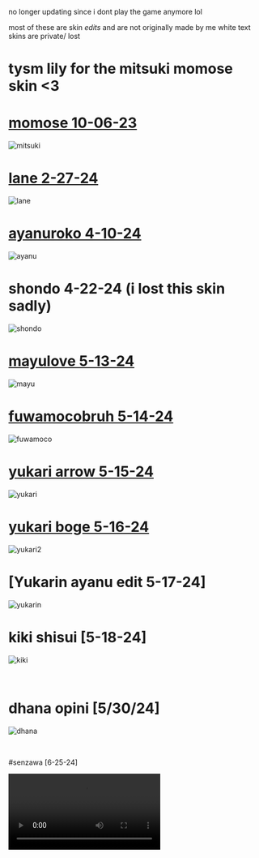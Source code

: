 no longer updating since i dont play the game anymore lol

most of these are skin *edits* and are not originally made by me
white text skins are private/ lost


# tysm lily for the mitsuki momose skin <3

# [momose 10-06-23](https://cdn.discordapp.com/attachments/854203014259933244/1228604711972638800/momose.osk?ex=662ca64d&is=661a314d&hm=ecffc0d5555e8b6149a1fe77d7f459e53ae95900baa14c05a6661364bd17b576&)

![mitsuki](https://github.com/rallied/maniaskins/blob/main/mitsuki.jpg)
<br>

# [lane 2-27-24](https://cdn.discordapp.com/attachments/854203014259933244/1228612091909247027/lane.osk?ex=662cad2d&is=661a382d&hm=3ab2c2027a46f1fa83f98b2b695a5e391a2701aff73a27715e1fd486f578a6d4&)

![lane](https://github.com/rallied/maniaskins/blob/main/lane.jpg)
<br>

# [ayanuroko 4-10-24](https://cdn.discordapp.com/attachments/1220368174663598100/1228591187368218694/ayanuroko.osk?ex=662c99b5&is=661a24b5&hm=0af9bb30b9452994dac72726fbf1f6b948a55d5f02b2bb8f93090433d0713083&)

![ayanu](https://github.com/rallied/maniaskins/blob/main/ayanu.jpg)
<br>

# shondo 4-22-24 (i lost this skin sadly)

![shondo](https://github.com/rallied/maniaskins/blob/main/shondo.jpg)
<br>

# [mayulove 5-13-24](https://cdn.discordapp.com/attachments/854203014259933244/1240314961171845182/mayuchi.osk?ex=66461cd2&is=6644cb52&hm=5fd263e10b6ed7f3d60c443dddae5bf56591a24d3b10531ad52a74fcc0536080&)

![mayu](https://github.com/rallied/maniaskins/blob/main/mayu.jpg)
<br>

# [fuwamocobruh 5-14-24](https://cdn.discordapp.com/attachments/854203014259933244/1240315163496677376/fuwamocobruh.osk?ex=66461d02&is=6644cb82&hm=3b1b57b680d97fb06e3054fa91c9b65636a347d6b43a0bb8ef43a53afd14cfe7&)

![fuwamoco](https://github.com/rallied/maniaskins/blob/main/fuwamoco.jpg)
<br>

# [yukari arrow 5-15-24](https://cdn.discordapp.com/attachments/854203014259933244/1240315262041854072/yukari_arrow.osk?ex=66461d1a&is=6644cb9a&hm=9e8537ec21f9ea5b00238d981286f5185ae63ce4b09cc1354024ae16bd9ac6f2&)

![yukari](https://github.com/rallied/maniaskins/blob/main/yukari.jpg)
<br>

# [yukari boge 5-16-24](https://cdn.discordapp.com/attachments/1240550008600924162/1240955101519282217/yukari_boge.osk?ex=66487100&is=66471f80&hm=cf1df81f5fcb7bfff5b5207e30f0772f758a9eb5e86f698e5ab165fb495808a8&)

![yukari2](https://github.com/rallied/maniaskins/blob/main/boge.jpg)
<br>

# [Yukarin ayanu edit 5-17-24]

![yukarin](https://github.com/rallied/maniaskins/blob/main/yukarin.jpg)
<br>

# kiki shisui [5-18-24]

![kiki](https://github.com/rallied/maniaskins/blob/main/kiki.jpg)

<br>

# dhana opini [5/30/24]

![dhana](https://github.com/rallied/maniaskins/blob/main/dhana.jpg)

<br>

#senzawa [6-25-24]

![senzawa](https://github.com/rallied/maniaskins/blob/main/senzawa.mp4)

<br>
